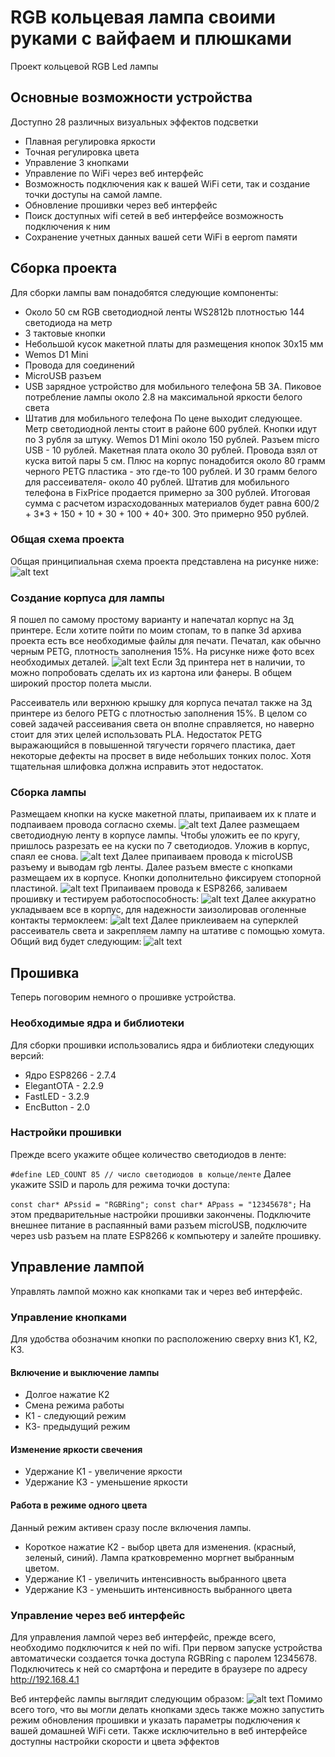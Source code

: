 # RGB кольцевая лампа своими руками с вайфаем и плюшками
Проект кольцевой RGB Led лампы
## Основные возможности устройства
Доступно 28 различных визуальных эффектов подсветки
* Плавная регулировка яркости
* Точная регулировка цвета
* Управление 3 кнопками
* Управление по WiFi через веб интерфейс
* Возможность подключения как к вашей WiFi сети, так и создание точки доступы на самой лампе.
* Обновление прошивки через веб интерфейс
* Поиск доступных wifi сетей в веб интерфейсе возможность подключения к ним
* Сохранение учетных данных вашей сети WiFi в eeprom памяти
## Сборка проекта
Для сборки лампы вам понадобятся следующие компоненты:

* Около 50 см RGB светодиодной ленты WS2812b плотностью 144 светодиода на метр
* 3 тактовые кнопки
* Небольшой кусок макетной платы для размещения кнопок 30х15 мм
* Wemos D1 Mini
* Провода для соединений
* MicroUSB разъем
* USB зарядное устройство для мобильного телефона 5В 3А. Пиковое потребление лампы около 2.8 на максимальной яркости белого света
* Штатив для мобильного телефона
По цене выходит следующее. Метр светодиодной ленты стоит в районе 600 рублей. Кнопки идут по 3 рубля за штуку. Wemos D1 Mini около 150 рублей. Разъем micro USB - 10 рублей. Макетная плата около 30 рублей. Провода взял от куска витой пары 5 см. Плюс на корпус понадобится около 80 грамм черного PETG пластика - это где-то 100 рублей. И 30 грамм белого для рассеивателя- около 40 рублей. Штатив для мобильного телефона в FixPrice продается примерно за 300 рублей. Итоговая сумма с расчетом израсходованных материалов будет равна 600/2 + 3*3 + 150 + 10 + 30 + 100 + 40+ 300. Это примерно 950 рублей.

### Общая схема проекта
Общая принципиальная схема проекта представлена на рисунке ниже:
![alt text](/images/scheme.png)
### Создание корпуса для лампы
Я пошел по самому простому варианту и напечатал корпус на 3д принтере. Если хотите пойти по моим стопам, то в папке 3d архива проекта есть все необходимые файлы для печати. Печатал, как обычно черным PETG, плотность заполнения 15%. На рисунке ниже фото всех необходимых деталей.
![alt text](/images/components.png)
Если 3д принтера нет в наличии, то можно попробовать сделать их из картона или фанеры. В общем широкий простор полета мысли.

Рассеиватель или верхнюю крышку для корпуса печатал также на 3д принтере из белого PETG с плотностью заполнения 15%. В целом со совей задачей рассеивания света он вполне справляется, но наверно стоит для этих целей использовать PLA. Недостаток PETG выражающийся в повышенной тягучести горячего пластика, дает некоторые дефекты на просвет в виде небольших тонких полос. Хотя тщательная шлифовка должна исправить этот недостаток.

### Сборка лампы
Размещаем кнопки на куске макетной платы, припаиваем их к плате и подпаиваем провода согласно схемы.
![alt text](/images/buttons.png)
Далее размещаем светодиодную ленту в корпусе лампы. Чтобы уложить ее по кругу, пришлось разрезать ее на куски по 7 светодиодов. Уложив в корпус, спаял ее снова.
![alt text](/images/strip.png)
Далее припаиваем провода к microUSB разъему и выводам rgb ленты. Далее разъем вместе с кнопками размещаем их в корпусе. Кнопки дополнительно фиксируем стопорной пластиной.
![alt text](/images/assembly.png)
Припаиваем провода к ESP8266, заливаем прошивку и тестируем работоспособность:
![alt text](/images/test1.png)
Далее аккуратно укладываем все в корпус, для надежности заизолировав оголенные контакты термоклеем:
![alt text](/images/assembly2.png)
Далее приклеиваем на суперклей рассеиватель света и закрепляем лампу на штативе с помощью хомута. Общий вид будет следующим:
![alt text](/images/assembly3.png)
## Прошивка
Теперь поговорим немного о прошивке устройства.

### Необходимые ядра и библиотеки
Для сборки прошивки использовались ядра и библиотеки следующих версий:

* Ядро ESP8266 - 2.7.4
* ElegantOTA - 2.2.9
* FastLED - 3.2.9
* EncButton - 2.0
### Настройки прошивки
Прежде всего укажите общее количество светодиодов в ленте:

`#define LED_COUNT 85 // число светодиодов в кольце/ленте`
Далее укажите SSID и пароль для режима точки доступа:

`const char* APssid = "RGBRing";
const char* APpass = "12345678";`
На этом предварительные настройки прошивки закончены. Подключите внешнее питание в распаянный вами разъем microUSB, подключите через usb разъем на плате ESP8266 к компьютеру и залейте прошивку.

## Управление лампой
Управлять лампой можно как кнопками так и через веб интерфейс.

### Управление кнопками
Для удобства обозначим кнопки по расположению сверху вниз К1, К2, К3.

#### Включение и выключение лампы
* Долгое нажатие К2
* Смена режима работы
* К1 - следующий режим
* К3- предыдущий режим
#### Изменение яркости свечения
* Удержание К1 - увеличение яркости
* Удержание К3 - уменьшение яркости
#### Работа в режиме одного цвета
Данный режим активен сразу после включения лампы.
* Короткое нажатие К2 - выбор цвета для изменения. (красный, зеленый, синий). Лампа кратковременно моргнет выбранным цветом.
* Удержание К1 -  увеличить интенсивность выбранного цвета
* Удержание К3 - уменьшить интенсивность выбранного цвета
### Управление через веб интерфейс
Для управления лампой через веб интерфейc, прежде всего, необходимо подключится к ней по wifi. При первом запуске устройства автоматически создается точка доступа RGBRing с паролем 12345678. Подключитесь к ней со смартфона и передите в браузере по адресу http://192.168.4.1

Веб интерфейс лампы выглядит следующим образом:
![alt text](/images/web.png)
Помимо всего того, что вы могли делать кнопками здесь также можно запустить режим обновления прошивки и указать параметры подключения к вашей домашней WiFi сети.
Также исключительно в веб интерфейсе доступны настройки скорости и цвета эффектов

